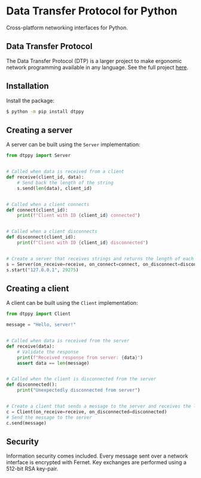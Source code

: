 # Data Transfer Protocol for Python

Cross-platform networking interfaces for Python.

## Data Transfer Protocol

The Data Transfer Protocol (DTP) is a larger project to make ergonomic network programming available in any language.
See the full project [here](https://wkhallen.com/dtp/).

## Installation

Install the package:

```sh
$ python -m pip install dtppy
```

## Creating a server

A server can be built using the `Server` implementation:

```python
from dtppy import Server


# Called when data is received from a client
def receive(client_id, data):
    # Send back the length of the string
    s.send(len(data), client_id)


# Called when a client connects
def connect(client_id):
    print(f"Client with ID {client_id} connected")


# Called when a client disconnects
def disconnect(client_id):
    print(f"Client with ID {client_id} disconnected")


# Create a server that receives strings and returns the length of each string
s = Server(on_receive=receive, on_connect=connect, on_disconnect=disconnect)
s.start("127.0.0.1", 29275)
```

## Creating a client

A client can be built using the `Client` implementation:

```python
from dtppy import Client

message = "Hello, server!"


# Called when data is received from the server
def receive(data):
    # Validate the response
    print(f"Received response from server: {data}")
    assert data == len(message)


# Called when the client is disconnected from the server
def disconnected():
    print("Unexpectedly disconnected from server")


# Create a client that sends a message to the server and receives the length of the message
c = Client(on_receive=receive, on_disconnected=disconnected)
# Send the message to the server
c.send(message)
```

## Security

Information security comes included. Every message sent over a network interface is encrypted with Fernet. Key exchanges
are performed using a 512-bit RSA key-pair.
